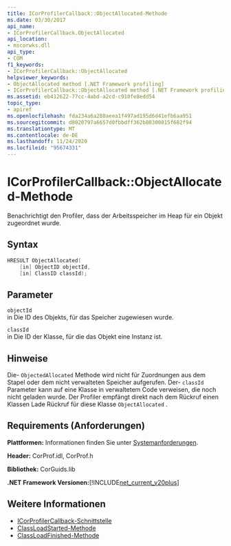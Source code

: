 ```yaml
---
title: ICorProfilerCallback::ObjectAllocated-Methode
ms.date: 03/30/2017
api_name:
- ICorProfilerCallback.ObjectAllocated
api_location:
- mscorwks.dll
api_type:
- COM
f1_keywords:
- ICorProfilerCallback::ObjectAllocated
helpviewer_keywords:
- ObjectAllocated method [.NET Framework profiling]
- ICorProfilerCallback::ObjectAllocated method [.NET Framework profiling]
ms.assetid: eb412622-77cc-4abd-a2cd-c910fe8edd54
topic_type:
- apiref
ms.openlocfilehash: fda234a6a280aeea1f497ad195d6d41efb6aa951
ms.sourcegitcommit: d8020797a6657d0fbbdff362b80300815f682f94
ms.translationtype: MT
ms.contentlocale: de-DE
ms.lasthandoff: 11/24/2020
ms.locfileid: "95674331"
---
```

# <a name="icorprofilercallbackobjectallocated-method"></a>ICorProfilerCallback::ObjectAllocated-Methode

Benachrichtigt den Profiler, dass der Arbeitsspeicher im Heap für ein Objekt zugeordnet wurde.  
  
## <a name="syntax"></a>Syntax  
  
```cpp  
HRESULT ObjectAllocated(  
    [in] ObjectID objectId,  
    [in] ClassID classId);  
```  
  
## <a name="parameters"></a>Parameter  

 `objectId`  
 in Die ID des Objekts, für das Speicher zugewiesen wurde.  
  
 `classId`  
 in Die ID der Klasse, für die das Objekt eine Instanz ist.  
  
## <a name="remarks"></a>Hinweise  

 Die- `ObjectedAllocated` Methode wird nicht für Zuordnungen aus dem Stapel oder dem nicht verwalteten Speicher aufgerufen. Der- `classId` Parameter kann auf eine Klasse in verwaltetem Code verweisen, die noch nicht geladen wurde. Der Profiler empfängt direkt nach dem Rückruf einen Klassen Lade Rückruf für diese Klasse `ObjectAllocated` .  
  
## <a name="requirements"></a>Requirements (Anforderungen)  

 **Plattformen:** Informationen finden Sie unter [Systemanforderungen](../../get-started/system-requirements.md).  
  
 **Header:** CorProf.idl, CorProf.h  
  
 **Bibliothek:** CorGuids.lib  
  
 **.NET Framework Versionen:**[!INCLUDE[net_current_v20plus](../../../../includes/net-current-v20plus-md.md)]  
  
## <a name="see-also"></a>Weitere Informationen

- [ICorProfilerCallback-Schnittstelle](icorprofilercallback-interface.md)
- [ClassLoadStarted-Methode](icorprofilercallback-classloadstarted-method.md)
- [ClassLoadFinished-Methode](icorprofilercallback-classloadfinished-method.md)
